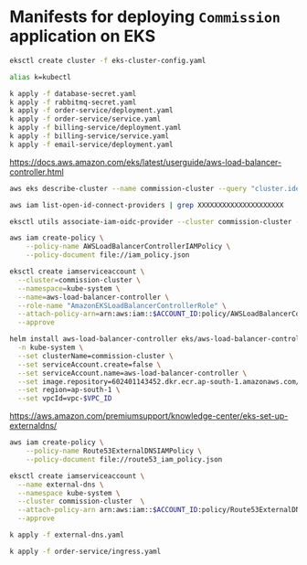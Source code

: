 # Manifests for deploying `Commission` application on EKS

```bash
eksctl create cluster -f eks-cluster-config.yaml
```

```bash
alias k=kubectl
```

```bash
k apply -f database-secret.yaml
k apply -f rabbitmq-secret.yaml
k apply -f order-service/deployment.yaml
k apply -f order-service/service.yaml
k apply -f billing-service/deployment.yaml
k apply -f billing-service/service.yaml
k apply -f email-service/deployment.yaml
```

https://docs.aws.amazon.com/eks/latest/userguide/aws-load-balancer-controller.html

```bash
aws eks describe-cluster --name commission-cluster --query "cluster.identity.oidc.issuer" --output text
```

```bash
aws iam list-open-id-connect-providers | grep XXXXXXXXXXXXXXXXXXXXX
```

```bash
eksctl utils associate-iam-oidc-provider --cluster commission-cluster --approve
```


```bash
aws iam create-policy \
    --policy-name AWSLoadBalancerControllerIAMPolicy \
    --policy-document file://iam_policy.json
```

```bash
eksctl create iamserviceaccount \
  --cluster=commission-cluster \
  --namespace=kube-system \
  --name=aws-load-balancer-controller \
  --role-name "AmazonEKSLoadBalancerControllerRole" \
  --attach-policy-arn=arn:aws:iam::$ACCOUNT_ID:policy/AWSLoadBalancerControllerIAMPolicy \
  --approve
```

```bash
helm install aws-load-balancer-controller eks/aws-load-balancer-controller \
  -n kube-system \
  --set clusterName=commission-cluster \
  --set serviceAccount.create=false \
  --set serviceAccount.name=aws-load-balancer-controller \
  --set image.repository=602401143452.dkr.ecr.ap-south-1.amazonaws.com/amazon/aws-load-balancer-controller \
  --set region=ap-south-1 \
  --set vpcId=vpc-$VPC_ID
```

https://aws.amazon.com/premiumsupport/knowledge-center/eks-set-up-externaldns/

```bash
aws iam create-policy \
    --policy-name Route53ExternalDNSIAMPolicy \
    --policy-document file://route53_iam_policy.json
```

```bash
eksctl create iamserviceaccount \
  --name external-dns \
  --namespace kube-system \
  --cluster commission-cluster  \
  --attach-policy-arn arn:aws:iam::$ACCOUNT_ID:policy/Route53ExternalDNSIAMPolicy \
  --approve
```

```bash
k apply -f external-dns.yaml
``` 

```bash
k apply -f order-service/ingress.yaml
```